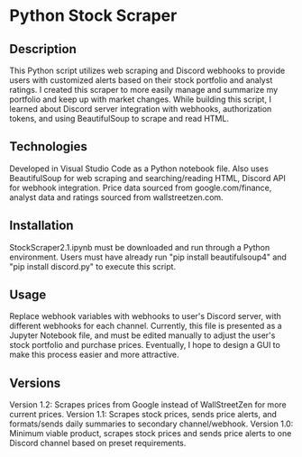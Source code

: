 # Python Stock Scraper

## Description

This Python script utilizes web scraping and Discord webhooks to provide users with customized alerts based on their stock portfolio and analyst ratings. I created this scraper to more easily manage and summarize my portfolio and keep up with market changes. While building this script, I learned about Discord server integration with webhooks, authorization tokens, and using BeautifulSoup to scrape and read HTML.

## Technologies

Developed in Visual Studio Code as a Python notebook file. Also uses BeautifulSoup for web scraping and searching/reading HTML, Discord API for webhook integration. Price data sourced from google.com/finance, analyst data and ratings sourced from wallstreetzen.com.

## Installation

StockScraper2.1.ipynb must be downloaded and run through a Python environment. Users must have already run "pip install beautifulsoup4" and "pip install discord.py" to execute this script.

## Usage

Replace webhook variables with webhooks to user's Discord server, with different webhooks for each channel.
Currently, this file is presented as a Jupyter Notebook file, and must be edited manually to adjust the user's stock portfolio and purchase prices. Eventually, I hope to design a GUI to make this process easier and more attractive.

## Versions

Version 1.2: Scrapes prices from Google instead of WallStreetZen for more current prices.
Version 1.1: Scrapes stock prices, sends price alerts, and formats/sends daily summaries to secondary channel/webhook.
Version 1.0: Minimum viable product, scrapes stock prices and sends price alerts to one Discord channel based on preset requirements.
